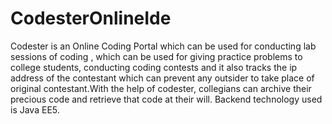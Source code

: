 # CodesterOnlineIde

Codester is an Online Coding Portal which can be used for conducting lab sessions of coding , which can be used for giving practice problems to college students, conducting coding contests and it also tracks the ip address of the contestant which can prevent any outsider to take place of original contestant.With  the help of codester, collegians can archive their precious code and retrieve that code at their will.
Backend technology used is Java EE5.
